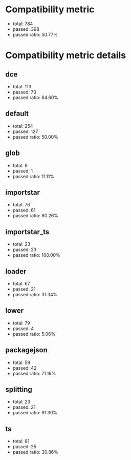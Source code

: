 # Compatibility metric
- total: 784
- passed: 398
- passed ratio: 50.77%
# Compatibility metric details
## dce
- total: 113
- passed: 73
- passed ratio: 64.60%
## default
- total: 254
- passed: 127
- passed ratio: 50.00%
## glob
- total: 9
- passed: 1
- passed ratio: 11.11%
## importstar
- total: 76
- passed: 61
- passed ratio: 80.26%
## importstar_ts
- total: 23
- passed: 23
- passed ratio: 100.00%
## loader
- total: 67
- passed: 21
- passed ratio: 31.34%
## lower
- total: 79
- passed: 4
- passed ratio: 5.06%
## packagejson
- total: 59
- passed: 42
- passed ratio: 71.19%
## splitting
- total: 23
- passed: 21
- passed ratio: 91.30%
## ts
- total: 81
- passed: 25
- passed ratio: 30.86%
